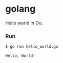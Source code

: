 # golang
Hello world in Go.

### Run

```bash
$ go run hello_world.go
```

```bash
Hello, World!
```
